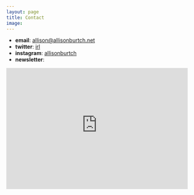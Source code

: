 ```yaml
---
layout: page
title: Contact
image: 
---
```


* **email**: allison@allisonburtch.net
* **twitter**: [irl](https://www.twitter.com/irl)
* **instagram**: [allisonburtch](https://www.instagram.com/allisonburtch)
* **newsletter**: 
<iframe width="480" height="320" src="https://allisonburtch.substack.com/embed" frameborder="0" scrolling="no"></iframe>